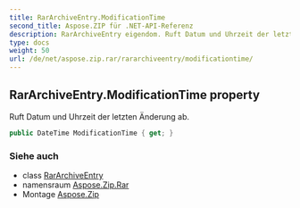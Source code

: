 ```yaml
---
title: RarArchiveEntry.ModificationTime
second_title: Aspose.ZIP für .NET-API-Referenz
description: RarArchiveEntry eigendom. Ruft Datum und Uhrzeit der letzten Änderung ab.
type: docs
weight: 50
url: /de/net/aspose.zip.rar/rararchiveentry/modificationtime/
---
```

## RarArchiveEntry.ModificationTime property

Ruft Datum und Uhrzeit der letzten Änderung ab.

```csharp
public DateTime ModificationTime { get; }
```

### Siehe auch

* class [RarArchiveEntry](../)
* namensraum [Aspose.Zip.Rar](../../rararchiveentry/)
* Montage [Aspose.Zip](../../../)


